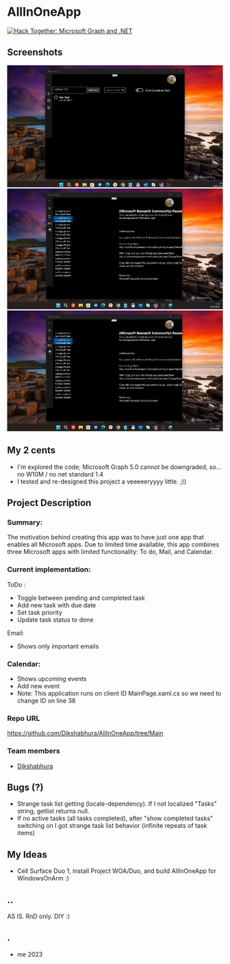 # AllInOneApp
[![Hack Together: Microsoft Graph and .NET](https://img.shields.io/badge/Microsoft%20-Hack--Together-orange?style=for-the-badge&logo=microsoft)](https://github.com/microsoft/hack-together)

## Screenshots
![Shot 1](Images/shot1.png)
![Shot 2](Images/shot2.png)
![Shot 3](Images/shot2.png)

## My 2 cents
- I'm explored the code; Microsoft Graph 5.0 cannot be downgraded, so... no W10M / no net standard 1.4
- I tested and re-designed this project a veeeeeryyyy little. ;))  


## Project Description

### Summary:
The motivation behind creating this app was to have just one app that enables all Microsoft apps. Due to limited time available, this app combines three Microsoft apps with limited functionality: To do, Mail, and Calendar.

### Current implementation:

ToDo : 

- Toggle between pending and completed task
- Add new task with due date
- Set task priority
- Update task status to done


Email:

- Shows only important emails

### Calendar:

- Shows upcoming events
- Add new event
- Note: This application runs on client ID MainPage.xaml.cs so we need to change ID on line 38

### Repo URL
https://github.com/Dikshabhura/AllInOneApp/tree/Main

### Team members
- [Dikshabhura](https://github.com/Dikshabhura/)

## Bugs (?)
- Strange task list getting (locale-dependency). If I not localized "Tasks" string, getlist returns null.
- If no active tasks (all tasks completed), after "show completed tasks" switching on I got strange task list behavior (infinite repeats of task items)


## My Ideas
- Cell Surface Duo 1, install Project WOA/Duo, and build AllInOneApp for WindowsOnArm :)


## ..
AS IS. RnD only. DIY :)

## .
- me 2023

